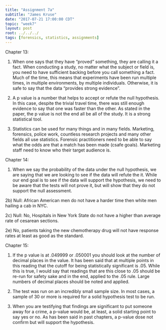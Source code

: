 ```yaml
---
title: "Assignment 7a"
subtitle: "James Kruse"
date: "2017-07-21 17:00:00 CDT"
topic: "week7"
layout: post
root: ../../../
tags: [forensics, statistics, assignments]
---
```

 
 
Chapter 13: 
1)	When one says that they have “proved” something, they are calling it a fact. When conducting a study, no matter what the subject or field is, you need to have sufficient backing before you call something a fact. Much of the time, this means that experiments have been run multiple times, in multiple environments, by multiple individuals. Otherwise, it is safe to say that the data “provides strong evidence”. 

2)	A p value is a number that helps to accept or refute the null hypothesis. In this case, despite the trivial travel time, there was still enough evidence to say that one was faster than the other. As stated in the paper, the p value is not the end all be all of the study. It is a strong statistical tool.

3)	Statistics can be used for many things and in many fields. Marketing, forensics, police work, countless research projects and many other fields all use statistics. Forensic practitioners need to be able to say what the odds are that a match has been made (csafe goals). Marketing staff need to know who their target audience is. 

Chapter 14:
1)	When we say the probability of the data under the null hypothesis, we are saying that we are looking to see if the data will refute the it. While our end goal is to see if the data will support the hypothesis, we need to be aware that the tests will not prove it, but will show that they do not support the null assessment.

2b) Null: African American men do not have a harder time then white men hailing a cab in NYC. 

2c)  Null: No, Hospitals in New York State do not have a higher than average rate of 
cesarean sections.

2e) No, patients taking the new chemotherapy drug will not have response rates at least as good as the standard. 

Chapter 15: 
1)	If the p value is at .049999 or .050001 you should look at the number of decimal places in the value. It has been said that at multiple points in this reading that the cutoff for being statistically significant is .05. While this is true, I would say that readings that are this close to .05 should be re-run for safety sake and in the end, applied to the .05 rule. Large numbers of decimal places should be noted and applied.

2)	The test was run on an incredibly small sample size. In most cases, a sample of 30 or more is required for a solid hypothesis test to be run. 

3)	When you are testifying that findings are significant to put someone away for a crime, a p-value would be, at least, a solid starting point to say yes or no. As has been said in past chapters, a p-value dose not confirm but will support the hypothesis. 
